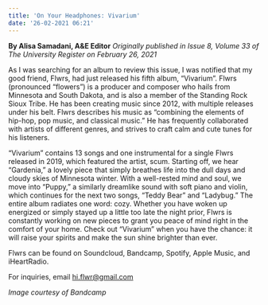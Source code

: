 ```yaml
---
title: 'On Your Headphones: Vivarium'
date: '26-02-2021 06:21'
---
```


**By Alisa Samadani, A&E Editor** _Originally published in Issue 8, Volume 33 of The University Register on February 26, 2021_

As I was searching for an album to review this issue, I was notified that my good friend, Flwrs, had just released his fifth album, “Vivarium”. Flwrs (pronounced “flowers”) is a producer and composer who hails from Minnesota and South Dakota, and is also a member of the Standing Rock Sioux Tribe. He has been creating music since 2012, with multiple releases under his belt. Flwrs describes his music as “combining the elements of hip-hop, pop music, and classical music.” He has frequently collaborated with artists of different genres, and strives to craft calm and cute tunes for his listeners. 

“Vivarium” contains 13 songs and one instrumental for a single Flwrs released in 2019, which featured the artist, scum. Starting off, we hear “Gardenia,” a lovely piece that simply breathes life into the dull days and cloudy skies of Minnesota winter. With a well-rested mind and soul, we move into “Puppy,” a similarly dreamlike sound with soft piano and violin, which continues for the next two songs, “Teddy Bear” and “Ladybug.” The entire album radiates one word: cozy. Whether you have woken up energized or simply stayed up a little too late the night prior, Flwrs is constantly working on new pieces to grant you peace of mind right in the comfort of your home. Check out “Vivarium” when you have the chance: it will raise your spirits and make the sun shine brighter than ever.

Flwrs can be found on Soundcloud, Bandcamp, Spotify, Apple Music, and iHeartRadio.

For inquiries, email hi.flwr@gmail.com 

_Image courtesy of Bandcamp_
